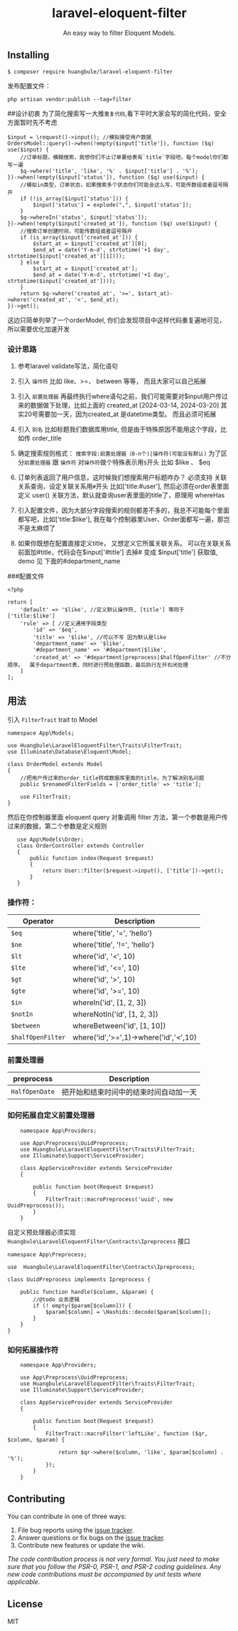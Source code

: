 <h1 align="center"> laravel-eloquent-filter </h1>

<p align="center"> An easy way to filter Eloquent Models.</p>


## Installing

```shell
$ composer require huangbule/laravel-eloquent-filter
```
发布配置文件：
```shell
php artisan vendor:publish --tag=filter 
```

##设计初衷
为了简化搜索写一大推`重复代码`,看下平时大家会写的简化代码，安全方面暂时先不考虑
```
$input = \request()->input(); //模拟接受用户数据
OrdersModel::query()->when(!empty($input['title']), function ($q) use($input) {
    //订单标题，模糊搜索，我想你们不止订单要给表有`title`字段吧，每个model你们都写一遍
    $q->where('title', 'like', '%' . $input['title'] . '%');
})->when(!empty($input['status']), function ($q) use($input) {
    //模拟in类型，订单状态，如果搜索多个状态你们可能会这么写，可能传数组或者逗号隔开
    if (!is_array($input['status'])) {
        $input['status'] = explode(",", $input['status']);
    }
    $q->whereIn('status', $input['status']);
})->when(!empty($input['created_at']), function ($q) use($input) {
    //搜索订单创建时间，可能传数组或者逗号隔开
    if (is_array($input['created_at'])) {
        $start_at = $input['created_at'][0];
        $end_at = date('Y-m-d', strtotime('+1 day', strtotime($input['created_at'][1])));
    } else {
        $start_at = $input['created_at'];
        $end_at = date('Y-m-d', strtotime('+1 day', strtotime($input['created_at'])));
    }
    return $q->where('created_at', '>=', $start_at)->where('created_at', '<', $end_at);
})->get();
```
这边只简单列举了一个orderModel, 你们会发现项目中这样代码重复遍地可见，所以需要优化加速开发

### 设计思路
1.  参考laravel validate写法，简化语句
2.  引入 `操作符` 比如 like、>=、 between 等等， 而且大家可以自己拓展
3.  引入 `前置处理器` 再最终执行where语句之前，我们可能需要对$input用户传过来的数据做下处理，比如上面的 
    created_at [2024-03-14, 2024-03-20] 其实20号需要加一天，因为created_at 是datetime类型。  而且必须可拓展
4.  引入 `别名` 比如标题我们数据库用title,  但是由于特殊原因不能用这个字段，比如传 order_title
5.  确定搜索规则格式： `搜索字段:前置处理器（0-n个)|操作符(可能没有默认)`  为了区分`前置处理器` 跟 `操作符`
    对`操作符`做个特殊表示用`$`开头 比如 $like 、 $eq
    
6.  订单列表返回了用户信息，这时候我们想搜索用户标题咋办？ 必须支持 关联关系查询，设定关联关系用`#`开头 比如['title:#user'],
    然后必须在order表里面定义 user() 关联方法，默认就查询user表里面的title了，原理用 whereHas
7.  引入配置文件，因为大部分字段搜索的规则都差不多的，我总不可能每个里面都写吧，比如['title:$like'],
   我在每个控制器里User、Order面都写一遍，那岂不是太麻烦了
    
8. 如果你既想在配置直接定义title， 又想定义它所属关联关系。 可以在关联关系前面加#title，代码会在$input['#title']
   去掉# 变成 $input['title'] 获取值, demo 见 下面的#department_name

###配置文件
```
<?php

return [
    'default' => '$like', //定义默认操作符, [title'] 等同于 ['title:$like']  
    'rule' => [ //定义通用字段类型
        'id' => '$eq',
        'title' => '$like', //可以不写 因为默认是like
        'department_name' => '$like',
        '#department_name' => '#department|$like',
        'created_at' => '#department|preprocess|$halfOpenFilter' //不分顺序。  属于department表，同时进行预处理函数，最后执行左开右闭处理
    ]
];

```

## 用法
引入 `FilterTrait` trait to Model 
```
namespace App\Models;

use Huangbule\LaravelEloquentFilter\Traits\FilterTrait;
use Illuminate\Database\Eloquent\Model;

class OrderModel extends Model
{
    //把用户传过来的order_title转成数据库里面的title，为了解决别名问题
    public $renamedFilterFields = ['order_title' => 'title'];
    
    use FilterTrait;
}
```

然后在你控制器里面 eloquent query 对象调用 filter 方法，第一个参数是用户传过来的数据，第二个参数是定义规则
 ```
    use App\Models\Order;
    class OrderController extends Controller
    {
        public function index(Request $request)
        {
            return User::filter($request->input(), ['title'])->get();
        }
    }
```



### 操作符：

| Operator        | Description                              |
|-----------------|------------------------------------------|
| `$eq`           | where('title', '=', 'hello')|
| `$ne`           | where('title', '!=', 'hello')|
| `$lt`           | where('id', '<', 10)   |
| `$lte`          | where('id', '<=', 10) |
| `$gt`           | where('id', '>', 10) |
| `$gte`          | where('id', '>=', 10) |
| `$in`           | whereIn('id', [1, 2, 3]) |
| `$notIn`        | whereNotIn('id', [1, 2, 3]) |
| `$between`      | whereBetween('id', [1, 10]) |
| `$halfOpenFilter`| where('id','>=',1)->where('id','<',10) |                       |

### 前置处理器

| preprocess        | Description                              |
|-----------------|------------------------------------------|
| `HalfOpenDate`           |把开始和结束时间中的结束时间自动加一天       


### 如何拓展自定义前置处理器

```
    namespace App\Providers;
    
    use App\Preprocess\UuidPreprocess;
    use Huangbule\LaravelEloquentFilter\Traits\FilterTrait;
    use Illuminate\Support\ServiceProvider;
    
    class AppServiceProvider extends ServiceProvider
    {
     
        public function boot(Request $request)
        {
            FilterTrait::macroPreprocess('uuid', new UuidPreprocess());
        } 
    }

```
自定义预处理器必须实现 `Huangbule\LaravelEloquentFilter\Contracts\Ipreprocess` 接口

```
namespace App\Preprocess;

use  Huangbule\LaravelEloquentFilter\Contracts\Ipreprocess;

class UuidPreprocess implements Ipreprocess {

    public function handle($column, &$param) {
        //@todo 业务逻辑
        if (! empty($param[$column])) {
            $param[$column] = \Hashids::decode($param[$column]);
        }
    }
}

```

### 如何拓展操作符

```
    namespace App\Providers;
    
    use App\Preprocess\UuidPreprocess;
    use Huangbule\LaravelEloquentFilter\Traits\FilterTrait;
    use Illuminate\Support\ServiceProvider;
    
    class AppServiceProvider extends ServiceProvider
    {
     
        public function boot(Request $request)
        {
            FilterTrait::macroFilter('leftLike', function ($qr, $column, $param) {
                    
                return $qr->where($column, 'like', $param[$column] . '%');
            });
        } 
    }

```

## Contributing

You can contribute in one of three ways:

1. File bug reports using the [issue tracker](https://github.com/huangbule/laravel-eloquent-filter/issues).
2. Answer questions or fix bugs on the [issue tracker](https://github.com/huangbule/laravel-eloquent-filter/issues).
3. Contribute new features or update the wiki.

_The code contribution process is not very formal. You just need to make sure that you follow the PSR-0, PSR-1, and PSR-2 coding guidelines. Any new code contributions must be accompanied by unit tests where applicable._

## License

MIT